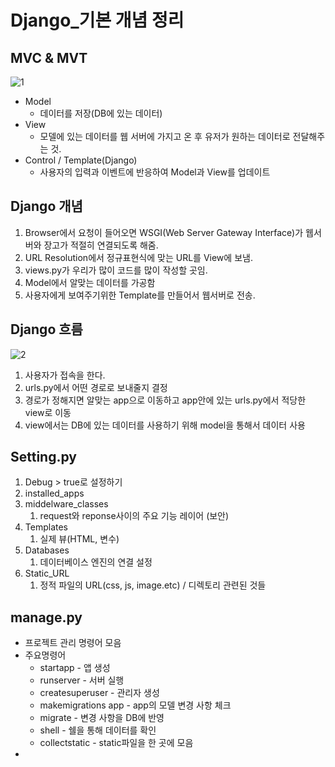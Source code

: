 # Django_기본 개념 정리

## MVC & MVT

![1](https://mblogthumb-phinf.pstatic.net/20160416_183/1_soft_14607691559704Qh0l_JPEG/mvc.jpg?type=w800)

- Model
    - 데이터를 저장(DB에 있는 데이터)
- View
    - 모델에 있는 데이터를 웹 서버에 가지고 온 후 유저가 원하는 데이터로 전달해주는 것.
- Control / Template(Django)
    - 사용자의 입력과 이벤트에 반응하여 Model과 View를 업데이트


## Django 개념


1. Browser에서 요청이 들어오면 WSGI(Web Server Gateway Interface)가 웹서버와 장고가 적절히 연결되도록 해줌.
2. URL Resolution에서 정규표현식에 맞는 URL를 View에 보냄.
3. views.py가 우리가 많이 코드를 많이 작성할 곳임.
4. Model에서 알맞는 데이터를 가공함
5. 사용자에게 보여주기위한 Template를 만들어서 웹서버로 전송.

## Django 흐름
![2](https://img1.daumcdn.net/thumb/R1280x0/?scode=mtistory2&fname=https%3A%2F%2Fblog.kakaocdn.net%2Fdn%2FbwIe1F%2FbtqT17dJvvr%2FjfEp1bmu8lork4sJsqxz81%2Fimg.png)
1. 사용자가 접속을 한다.
2. urls.py에서 어떤 경로로 보내줄지 결정
3. 경로가 정해지면 알맞는 app으로 이동하고 app안에 있는 urls.py에서 적당한 view로 이동
4. view에서는 DB에 있는 데이터를 사용하기 위해 model을 통해서 데이터 사용

## Setting.py

1. Debug > true로 설정하기
2. installed_apps
3. middelware_classes
    1. request와 reponse사이의 주요 기능 레이어 (보안)
4. Templates
    1. 실제 뷰(HTML, 변수)
5. Databases
    1. 데이터베이스 엔진의 연결 설정
6. Static_URL
    1. 정적 파일의 URL(css, js, image.etc) / 디렉토리 관련된 것들
    

## manage.py

- 프로젝트 관리 명령어 모음
- 주요명령어
    - startapp - 앱 생성
    - runserver - 서버 실행
    - createsuperuser - 관리자 생성
    - makemigrations app - app의 모델 변경 사항 체크
    - migrate - 변경 사항을 DB에 반영
    - shell - 쉘을 통해 데이터를 확인
    - collectstatic - static파일을 한 곳에 모음
-